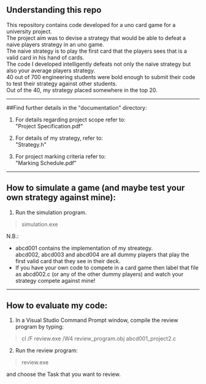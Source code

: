 ## Understanding this repo
This repository contains code developed for a uno card game for a university project. </br>
The project aim was to devise a strategy that would be able to defeat a naive players strategy in an uno game. </br>
The naive strategy is to play the first card that the players sees that is a valid card in his hand of cards. </br>
The code I developed intelligently defeats not only the naive strategy but also your average players strategy. </br>
40 out of 700 engineering students were bold enough to submit their code to test their strategy against other students. </br>
Out of the 40, my strategy placed somewhere in the top 20. </br>

---
##Find further details in the "documentation" directory:
1. For details regarding project scope refer to: </br>
"Project Specification.pdf"

2. For details of my strategy, refer to: </br>
"Strategy.h"

3. For project marking criteria refer to: </br>
"Marking Schedule.pdf"

---
## How to simulate a game (and maybe test your own strategy against mine):
1. Run the simulation program.
> simulation.exe

   N.B.: </br> 
  * abcd001 contains the implementation of my streategy. </br>
  abcd002, abcd003 and abcd004 are all dummy players that play the first valid card that they see in their deck. 
  * If you have your own code to compete in a card game then label that file as abcd002.c (or any of the other dummy players) and watch your strategy compete against mine! </br>

---
## How to evaluate my code:
1. In a Visual Studio Command Prompt window, compile the review program by typing:
> cl /F review.exe /W4 review_program.obj abcd001_project2.c
  
2. Run the review program:
> review.exe

   and choose the Task that you want to review.
